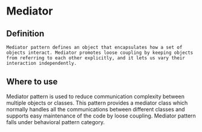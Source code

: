 # Mediator
## Definition
`Mediator pattern defines an object that encapsulates how a set of objects interact. Mediator promotes loose coupling by keeping objects from referring to each other explicitly, and it lets us vary their interaction independently.`

## Where to use
Mediator pattern is used to reduce communication complexity between multiple objects or classes. This pattern provides a mediator class which normally handles all the communications between different classes and supports easy maintenance of the code by loose coupling. Mediator pattern falls under behavioral pattern category.